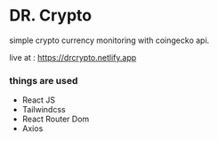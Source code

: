 # DR. Crypto

simple crypto currency monitoring with coingecko api.

live at : https://drcrypto.netlify.app

### things are used

- React JS
- Tailwindcss
- React Router Dom
- Axios
